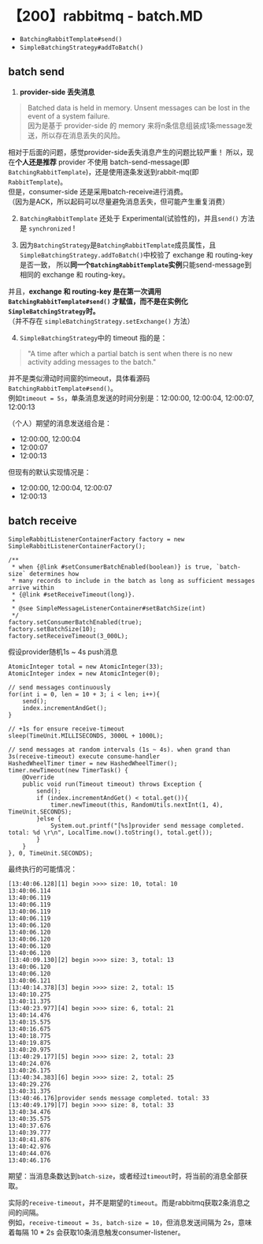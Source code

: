 # 【200】rabbitmq - batch.MD

- `BatchingRabbitTemplate#send()`
- `SimpleBatchingStrategy#addToBatch()`







## batch send

1. **provider-side 丢失消息**
> Batched data is held in memory. Unsent messages can be lost in the event of a system failure.  
> 因为是基于 provider-side 的 memory 来将n条信息组装成1条message发送，所以存在消息丢失的风险。

相对于后面的问题，感觉provider-side丢失消息产生的问题比较严重！
所以，现在**个人还是推荐** provider 不使用 batch-send-message(即 `BatchingRabbitTemplate`)，还是使用逐条发送到rabbit-mq(即 `RabbitTemplate`)。  
但是，consumer-side 还是采用batch-receive进行消费。  
（因为是ACK，所以起码可以尽量避免消息丢失，但可能产生重复消费）

2. `BatchingRabbitTemplate` 还处于 Experimental(试验性的)，并且`send()` 方法是 `synchronized` !  

3. 因为`BatchingStrategy`是`BatchingRabbitTemplate`成员属性，且`SimpleBatchingStrategy.addToBatch()`中校验了 exchange 和 routing-key 是否一致，
所以**同一个`BatchingRabbitTemplate`实例**只能send-message到相同的 exchange 和 routing-key。  

并且，**exchange 和 routing-key 是在第一次调用 `BatchingRabbitTemplate#send()` 才赋值，而不是在实例化`SimpleBatchingStrategy`时。**  
（并不存在 `simpleBatchingStrategy.setExchange()` 方法）

4. `SimpleBatchingStrategy`中的 timeout 指的是：  
> "A time after which a partial batch is sent when there is no new activity adding messages to the batch."  

并不是类似滑动时间窗的timeout，具体看源码`BatchingRabbitTemplate#send()`。  
例如`timeout = 5s`，单条消息发送的时间分别是：12:00:00, 12:00:04, 12:00:07, 12:00:13  

（个人）期望的消息发送组合是：  
- 12:00:00, 12:00:04
- 12:00:07
- 12:00:13
 
但现有的默认实现情况是：
- 12:00:00, 12:00:04, 12:00:07
- 12:00:13 


## batch receive

```
SimpleRabbitListenerContainerFactory factory = new SimpleRabbitListenerContainerFactory();

/**
 * when {@link #setConsumerBatchEnabled(boolean)} is true, `batch-size` determines how
 * many records to include in the batch as long as sufficient messages arrive within
 * {@link #setReceiveTimeout(long)}.
 *
 * @see SimpleMessageListenerContainer#setBatchSize(int)
 */
factory.setConsumerBatchEnabled(true);
factory.setBatchSize(10);
factory.setReceiveTimeout(3_000L);
```

假设provider随机1s ~ 4s push消息
```
AtomicInteger total = new AtomicInteger(33);
AtomicInteger index = new AtomicInteger(0);

// send messages continuously
for(int i = 0, len = 10 + 3; i < len; i++){
    send();
    index.incrementAndGet();
}

// +1s for ensure receive-timeout
sleep(TimeUnit.MILLISECONDS, 3000L + 1000L);

// send messages at random intervals (1s ~ 4s). when grand than 3s(receive-timeout) execute consume-handler
HashedWheelTimer timer = new HashedWheelTimer();
timer.newTimeout(new TimerTask() {
    @Override
    public void run(Timeout timeout) throws Exception {
        send();
        if (index.incrementAndGet() < total.get()){
            timer.newTimeout(this, RandomUtils.nextInt(1, 4), TimeUnit.SECONDS);
        }else {
            System.out.printf("[%s]provider send message completed. total: %d \r\n", LocalTime.now().toString(), total.get());
        }
    }
}, 0, TimeUnit.SECONDS);
```

最终执行的可能情况：
```text
[13:40:06.128][1] begin >>>> size: 10, total: 10 
13:40:06.114
13:40:06.119
13:40:06.119
13:40:06.119
13:40:06.119
13:40:06.120
13:40:06.120
13:40:06.120
13:40:06.120
13:40:06.120
[13:40:09.130][2] begin >>>> size: 3, total: 13 
13:40:06.120
13:40:06.120
13:40:06.121
[13:40:14.378][3] begin >>>> size: 2, total: 15 
13:40:10.275
13:40:11.375
[13:40:23.977][4] begin >>>> size: 6, total: 21 
13:40:14.476
13:40:15.575
13:40:16.675
13:40:18.775
13:40:19.875
13:40:20.975
[13:40:29.177][5] begin >>>> size: 2, total: 23 
13:40:24.076
13:40:26.175
[13:40:34.383][6] begin >>>> size: 2, total: 25 
13:40:29.276
13:40:31.375
[13:40:46.176]provider sends message completed. total: 33 
[13:40:49.179][7] begin >>>> size: 8, total: 33 
13:40:34.476
13:40:35.575
13:40:37.676
13:40:39.777
13:40:41.876
13:40:42.976
13:40:44.076
13:40:46.176
```

期望：当消息条数达到`batch-size`，或者经过`timeout`时，将当前的消息全部获取。

实际的`receive-timeout`，并不是期望的`timeout`。而是rabbitmq获取2条消息之间的间隔。  
例如，`receive-timeout = 3s, batch-size = 10`，但消息发送间隔为 2s，意味着每隔 10 * 2s 会获取10条消息触发consumer-listener。